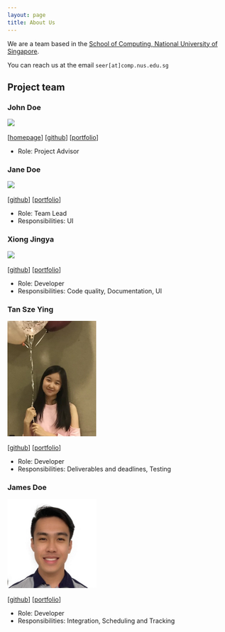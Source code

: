```yaml
---
layout: page
title: About Us
---
```


We are a team based in the [School of Computing, National University of Singapore](http://www.comp.nus.edu.sg).

You can reach us at the email `seer[at]comp.nus.edu.sg`

## Project team

### John Doe

<img src="images/johndoe.png" width="200px">

[[homepage](http://www.comp.nus.edu.sg/~damithch)]
[[github](https://github.com/johndoe)]
[[portfolio](team/johndoe.md)]

* Role: Project Advisor

### Jane Doe

<img src="images/johndoe.png" width="200px">

[[github](http://github.com/johndoe)]
[[portfolio](team/johndoe.md)]

* Role: Team Lead
* Responsibilities: UI

### Xiong Jingya

<img src="images/xiongjya.png" width="200px">

[[github](http://github.com/xiongjya)] [[portfolio](team/xiongjya.md)]

* Role: Developer
* Responsibilities: Code quality, Documentation, UI

### Tan Sze Ying

<img src="images/tsy24.png" width="200px">

[[github](http://github.com/tsy24)]
[[portfolio](team/tsy24.md)]

* Role: Developer
* Responsibilities: Deliverables and deadlines, Testing

### James Doe

<img src="images/Superbestron.png" width="200px">

[[github](http://github.com/Superbestron)]
[[portfolio](team/superbestron.md)]

* Role: Developer
* Responsibilities: Integration, Scheduling and Tracking
